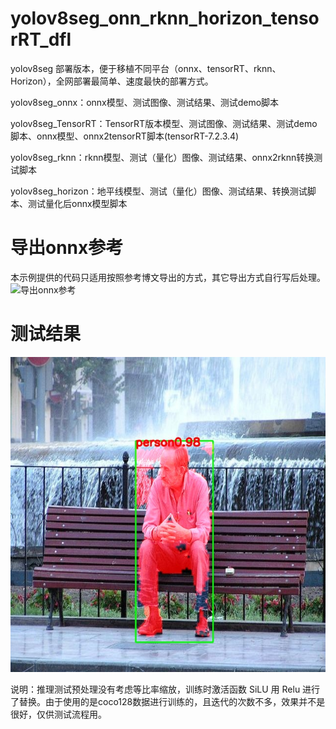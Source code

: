 # yolov8seg_onn_rknn_horizon_tensorRT_dfl

yolov8seg 部署版本，便于移植不同平台（onnx、tensorRT、rknn、Horizon），全网部署最简单、速度最快的部署方式。


yolov8seg_onnx：onnx模型、测试图像、测试结果、测试demo脚本

yolov8seg_TensorRT：TensorRT版本模型、测试图像、测试结果、测试demo脚本、onnx模型、onnx2tensorRT脚本(tensorRT-7.2.3.4)

yolov8seg_rknn：rknn模型、测试（量化）图像、测试结果、onnx2rknn转换测试脚本

yolov8seg_horizon：地平线模型、测试（量化）图像、测试结果、转换测试脚本、测试量化后onnx模型脚本

# 导出onnx参考

本示例提供的代码只适用按照参考博文导出的方式，其它导出方式自行写后处理。![导出onnx参考](https://blog.csdn.net/zhangqian_1/article/details/139066553)


# 测试结果
![images](https://github.com/cqu20160901/yolov8seg_onn_rknn_horizon_tensorRT_dfl/blob/main/yolov8seg_onnx/test_onnx_result.jpg)

说明：推理测试预处理没有考虑等比率缩放，训练时激活函数 SiLU 用 Relu 进行了替换。由于使用的是coco128数据进行训练的，且迭代的次数不多，效果并不是很好，仅供测试流程用。
